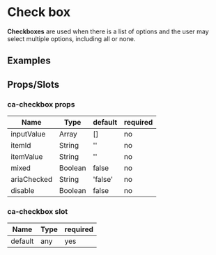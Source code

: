 
# Check box

**Checkboxes** are used when there is a list of options and the user may select multiple options, including all or none.

## Examples

<CodeSnippet codePenId="OwNdRy"></CodeSnippet>

## Props/Slots

### ca-checkbox props

| Name | Type | default | required |
| ------ | ----------- | ----| ---- |
| inputValue  | Array | [] | no |
| itemId     | String | '' | no |
| itemValue     | String | '' | no |
| mixed     | Boolean | false | no |
| ariaChecked     | String | 'false' | no |
| disable     | Boolean | false | no |

### ca-checkbox slot

| Name | Type | required |
| ------ | ----------- |  ---- |
| default   | any | yes |
